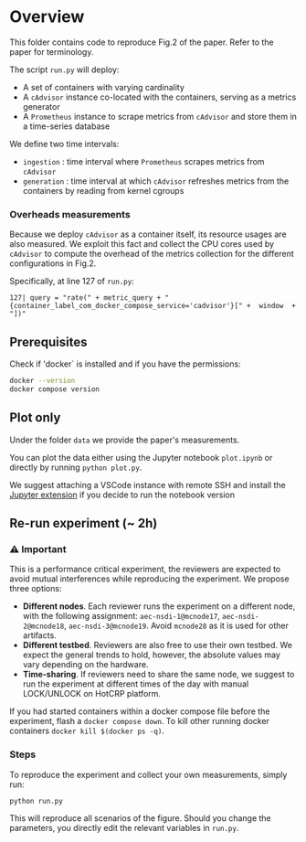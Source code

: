 # Overview

This folder contains code to reproduce Fig.2 of the paper. Refer to the paper for terminology.

The script `run.py` will deploy:
* A set of containers with varying cardinality
* A `cAdvisor` instance co-located with the containers, serving as a metrics generator 
* A `Prometheus` instance to scrape metrics from `cAdvisor` and store them in a time-series database 

We define two time intervals:
- `ingestion` : time interval where `Prometheus` scrapes metrics from `cAdvisor`
- `generation` : time interval at which `cAdvisor` refreshes metrics from the containers by reading from kernel cgroups

### Overheads measurements 
Because we deploy `cAdvisor` as a container itself, its resource usages are also measured. We exploit this fact and collect the CPU cores used by `cAdvisor` to compute the overhead of the metrics collection for the different configurations in Fig.2.

Specifically, at line 127 of `run.py`:

```127| query = "rate(" + metric_query + "{container_label_com_docker_compose_service='cadvisor'}[" +  window  + "])"```


## Prerequisites

Check if 'docker` is installed and if you have the permissions:
```bash
docker --version
docker compose version
```


## Plot only
Under the folder `data` we provide the paper's measurements.

You can plot the data either using the Jupyter notebook `plot.ipynb` or directly by running `python plot.py`.

We suggest attaching a VSCode instance with remote SSH and install the [Jupyter extension](https://code.visualstudio.com/docs/datascience/jupyter-notebooks) if you decide to run the notebook version

## Re-run experiment (~ 2h)

### ⚠️ Important
This is a performance critical experiment, the reviewers are expected to avoid mutual interferences while reproducing the experiment. 
We propose three options:

* **Different nodes**. Each reviewer runs the experiment on a different node, with the following assignment: `aec-nsdi-1@mcnode17`, `aec-nsdi-2@mcnode18`, `aec-nsdi-3@mcnode19`.
Avoid `mcnode28` as it is used for other artifacts. 
* **Different testbed**. Reviewers are also free to use their own testbed. We expect the general trends to hold, however, the absolute values may vary depending on the hardware.
* **Time-sharing**. If reviewers need to share the same node, we suggest to run the experiment at different times of the day with manual LOCK/UNLOCK on HotCRP platform.

If you had started containers within a docker compose file before the experiment, flash a `docker compose down`. To kill other running docker containers `docker kill $(docker ps -q)`.

### Steps
To reproduce the experiment and collect your own measurements, simply run:
```
python run.py
``` 

This will reproduce all scenarios of the figure. 
Should you change the parameters, you directly edit the relevant variables in `run.py`.

